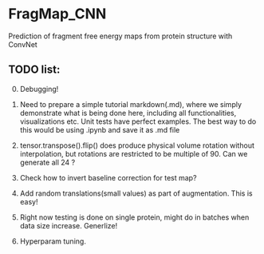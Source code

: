 # FragMap_CNN
Prediction of fragment free energy maps from protein structure with ConvNet

## TODO list:

0. Debugging!

1. Need to prepare a simple tutorial markdown(.md), where we simply
demonstrate what is being done here, including all functionalities,
visualizations etc. Unit tests have perfect examples. The best way
to do this would be using .ipynb and save it as .md file

2. tensor.transpose().flip() does produce physical volume rotation
without interpolation, but rotations are restricted to be multiple of 90.
Can we generate all 24 ?

3. Check how to invert baseline correction for test map?

4. Add random translations(small values) as part of augmentation. This is easy!

5. Right now testing is done on single protein, might do in batches when
data size increase. Generlize!

6. Hyperparam tuning.